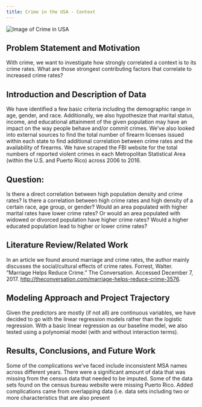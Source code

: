 ```yaml
---
title: Crime in the USA - Context
---
```


<!-- This is the home page -->

<!-- ## Lets have fun -->

<!-- >here is a quote

Here is *emph* and **bold**.

Here is some inline math $\alpha = \frac{\beta}{\gamma}$ and, of-course, E rules:

$$ G_{\mu\nu} + \Lambda g_{\mu\nu}  = 8 \pi T_{\mu\nu} . $$ -->

![Image of Crime in USA](Images/Background.jpeg)
## Problem Statement and Motivation
With crime, we want to investigate how strongly correlated a context is to its crime rates. What are those strongest contributing factors that correlate to increased crime rates? 

## Introduction and Description of Data
We have identified a few basic criteria including the demographic range in age, gender, and race. Additionally, we also hypothesize that marital status, income, and educational attainment of the given population may have an impact on the way people behave and/or commit crimes. We’ve also looked into external sources to find the total number of firearm licenses issued within each state to find additional correlation between crime rates and the availability of firearms. 
We have scraped the FBI website for the total numbers of reported violent crimes in each Metropolitan Statistical Area (within the U.S. and Puerto Rico) across 2006 to 2016. 

## Question:
Is there a direct correlation between high population density and crime rates?
Is there a correlation between high crime rates and high density of a certain race, age group, or gender?
Would an area populated with higher marital rates have lower crime rates? Or would an area populated with widowed or divorced population have higher crime rates?
Would a higher educated population lead to higher or lower crime rates?

## Literature Review/Related Work
In an article we found around marriage and crime rates, the author mainly discusses the social/cultural effects of crime rates. 
Forrest, Walter. “Marriage Helps Reduce Crime.” The Conversation. Accessed December 7, 2017. http://theconversation.com/marriage-helps-reduce-crime-3576.

## Modeling Approach and Project Trajectory
Given the predictors are mostly (if not all) are continuous variables, we have decided to go with the linear regression models rather than the logistic regression. 
With a basic linear regression as our baseline model, we also tested using a polynomial model (with and without interaction terms).

## Results, Conclusions, and Future Work

Some of the complications we’ve faced include inconsistent MSA names across different years.  There were a significant amount of data that was missing from the census data that needed to be imputed. Some of the data sets found on the census bureau website were missing Puerto Rico. Added complications came from overlapping data (i.e. data sets including two or more characteristics that are also present 